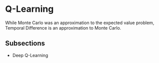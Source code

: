# Q-Learning

While Monte Carlo was an approximation to the expected value problem, Temporal Difference is an approximation to Monte Carlo.



## Subsections

- Deep Q-Learning
